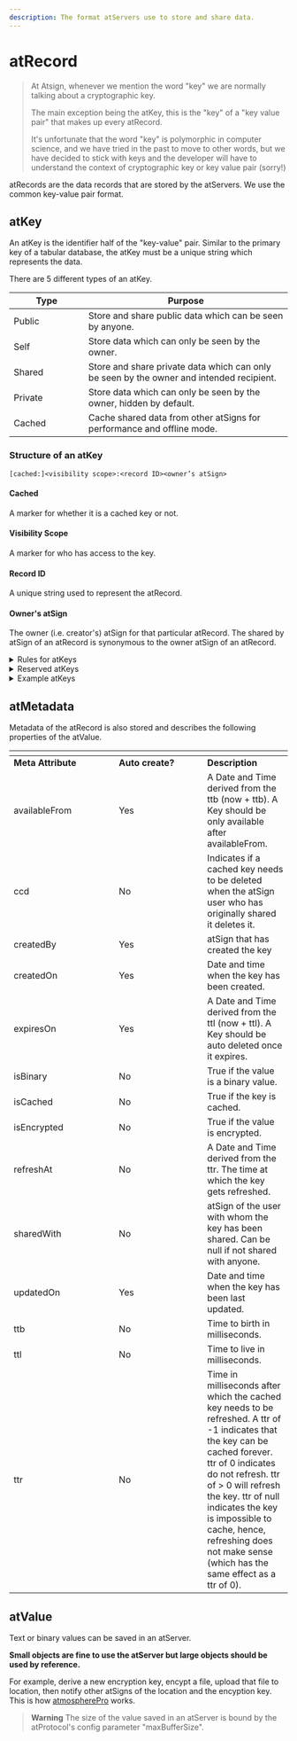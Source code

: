 ```yaml
---
description: The format atServers use to store and share data.
---
```


# atRecord


> At Atsign, whenever we mention the word "key" we are normally talking about a cryptographic key.
>
> The main exception being the atKey, this is the "key" of a "key value pair" that makes up every atRecord.
>
> It's unfortunate that the word "key" is polymorphic in computer science, and we have tried in the past to move to other words, but we have decided to stick with keys and the developer will have to understand the context of cryptographic key or key value pair (sorry!)

atRecords are the data records that are stored by the atServers. We use the common key-value pair format.&#x20;

## atKey

An atKey is the identifier half of the "key-value" pair. Similar to the primary key of a tabular database, the atKey must be a unique string which represents the data.

There are 5 different types of an atKey.

<table><thead><tr><th width="119.33333333333331">Type</th><th>Purpose</th></tr></thead><tbody><tr><td>Public</td><td>Store and share public data which can be seen by anyone.</td></tr><tr><td>Self</td><td>Store data which can only be seen by the owner.</td></tr><tr><td>Shared</td><td>Store and share private data which can only be seen by the owner and intended recipient.</td></tr><tr><td>Private</td><td>Store data which can only be seen by the owner, hidden by default.</td></tr><tr><td>Cached</td><td>Cache shared data from other atSigns for performance and offline mode.</td></tr></tbody></table>

### Structure of an atKey

```
[cached:]<visibility scope>:<record ID><owner’s atSign>
```

#### Cached

A marker for whether it is a cached key or not.

#### Visibility Scope

A marker for who has access to the key.

#### Record ID

A unique string used to represent the atRecord.

#### Owner's atSign

The owner (i.e. creator's) atSign for that particular atRecord. The shared by atSign of an atRecord is synonymous to the owner atSign of an atRecord.

<details>

<summary>Rules for atKeys</summary>

1. Length of an atKey should not be more than 240 characters\
   (a limitation of the current implementation of the atServer, not a protocol limitation)
2. A maximum of 55 7-bit characters for the atSign (unicode is translated to UTF-7)
3. Allowed characters in an entity are: `[\w._,-"']`
4. Namespace is mandatory in the current implementation of the protocol\
   i.e entity must follow the notation: `<identifier>.<namespace>`
5. Cached atKeys should have a different owner than the current atSign
6. Visibility scope and owner cannot be the same for a shared atKey
7. Reserved atKeys cannot be [modified](../sdk/crud-operations.md) or [notified](../sdk/events.md)
8. For newly created atKeys, the owner must match the current atSign

</details>

<details>

<summary>Reserved atKeys</summary>

The following is a list of reserved atIKeys which the atServer requires to function.

**Don't** try to delete or overwrite these keys, the atServer cannot function without them.

* `privatekey:at_pkam_privatekey`
* `privatekey:at_pkam_publickey`
* `public:publickey`
* `privatekey:privatekey`
* `shared_key`
* `privatekey:self_encryption_key`
* `signing_privatekey`
* `public:signing_publickey`
* `privatekey:at_secret`
* `privatekey:at_secret_deleted`

</details>

<details>

<summary>Example atKeys</summary>

**Public atKey**

1. A `public` atKey with a record id of `location` shared by `@alice`. This atKey typically holds public data that any atSign can access.

`public:location@alice`

2. A `public` atKey with a record id of `publickey` shared by `@bob`. Note that this is a [reserved atKey](atrecord.md#reserved-atids).

`public:publickey@bob`

**Private atKey**

1. A `private` atKey with a record id of `pk1` shared by `@alice`.

`privatekey:pk1@alice`

**Shared atKey**

1. A `shared` atKey with a record id of `phone` shared with `@bob`, shared by `@alice`.

`@bob:phone@alice`

2. A `shared` atKey with the record id of `name`, a namespace of `wavi`, shared with `@alice`, and shared by `@bob`.

`@alice:name.wavi@bob`

**Internal atKey**

1. An `internal` atKey with a record id of `_latestnotificationid`, namespace of `at_skeleton_app` and is shared by `@alice`.

`_latestnotificationid.at_skeleton_app@alice`

**Cached atKey**

1. A `cached` atKey with a record id of `phone`, shared with `@bob`, and is shared with `@alice`.

`cached:@bob:phone@alice`

</details>

## atMetadata

Metadata of the atRecord is also stored and describes the following properties of the atValue.

<table data-header-hidden><thead><tr><th width="174.33333333333331"></th><th width="144"></th><th></th></tr></thead><tbody><tr><td><strong>Meta Attribute</strong></td><td><strong>Auto create?</strong></td><td><strong>Description</strong></td></tr><tr><td>availableFrom</td><td>Yes</td><td>A Date and Time derived from the ttb (now + ttb). A Key should be only available after availableFrom.</td></tr><tr><td>ccd</td><td>No</td><td>Indicates if a cached key needs to be deleted when the atSign user who has originally shared it deletes it.</td></tr><tr><td>createdBy</td><td>Yes</td><td>atSign that has created the key</td></tr><tr><td>createdOn</td><td>Yes</td><td>Date and time when the key has been created.</td></tr><tr><td>expiresOn</td><td>Yes</td><td>A Date and Time derived from the ttl (now + ttl). A Key should be auto deleted once it expires.</td></tr><tr><td>isBinary</td><td>No</td><td>True if the value is a binary value.</td></tr><tr><td>isCached</td><td>No</td><td>True if the key is cached.</td></tr><tr><td>isEncrypted</td><td>No</td><td>True if the value is encrypted.</td></tr><tr><td>refreshAt</td><td>No</td><td>A Date and Time derived from the ttr. The time at which the key gets refreshed.</td></tr><tr><td>sharedWith</td><td>No</td><td>atSign of the user with whom the key has been shared. Can be null if not shared with anyone.</td></tr><tr><td>updatedOn</td><td>Yes</td><td>Date and time when the key has been last updated.</td></tr><tr><td>ttb</td><td>No</td><td>Time to birth in milliseconds.</td></tr><tr><td>ttl</td><td>No</td><td>Time to live in milliseconds.</td></tr><tr><td>ttr</td><td>No</td><td>Time in milliseconds after which the cached key needs to be refreshed. A ttr of -1 indicates that the key can be cached forever. ttr of 0 indicates do not refresh. ttr of > 0 will refresh the key. ttr of null indicates the key is impossible to cache, hence, refreshing does not make sense (which has the same effect as a ttr of 0).</td></tr></tbody></table>

## atValue

Text or binary values can be saved in an atServer.&#x20;

**Small objects are fine to use the atServer but large objects should be used by reference.**

For example, derive a new encryption key, encypt a file, upload that file to location, then notify other atSigns of the location and the encyption key. This is how [atmospherePro](https://atsign.com/apps/atmospherepro/) works.

> **Warning**
> The size of the value saved in an atServer is bound by the atProtocol's config parameter "maxBufferSize".
